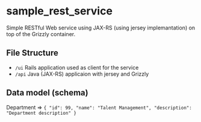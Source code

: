 # sample_rest_service
Simple RESTful Web service using JAX-RS (using jersey implemantation) on top of the Grizzly container.

## File Structure
* `/ui` Rails application used as client for the service
* `/api` Java (JAX-RS) applicaion with jersey and Grizzly

## Data model (schema)
Department => `{ "id": 99, "name": "Talent Management", "description": "Department description" }`
